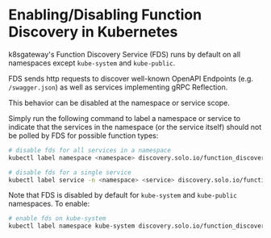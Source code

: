 # Enabling/Disabling Function Discovery in Kubernetes

k8sgateway's Function Discovery Service (FDS) runs by default on all namespaces 
except `kube-system` and `kube-public`.

FDS sends http requests to discover well-known OpenAPI Endpoints (e.g.
`/swagger.json`) as well as services implementing gRPC Reflection.

This behavior can be disabled at the namespace or service scope.

Simply run the following command to label a namespace or service to indicate that the services in the namespace (or the service itself) should not be polled by FDS for possible function types:

```bash
# disable fds for all services in a namespace
kubectl label namespace <namespace> discovery.solo.io/function_discovery=disabled
```

```bash
# disable fds for a single service 
kubectl label service -n <namespace> <service> discovery.solo.io/function_discovery=disabled
```

Note that FDS is disabled by default for `kube-system` and `kube-public` namespaces. To enable:

```bash
# enable fds on kube-system
kubectl label namespace kube-system discovery.solo.io/function_discovery=enabled
```